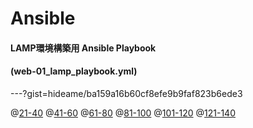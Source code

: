 # Ansible
#### LAMP環境構築用 Ansible Playbook
#### (web-01_lamp_playbook.yml)

---?gist=hideame/ba159a16b60cf8efe9b9faf823b6ede3

@[21-40](21-40)
@[41-60](41-60)
@[61-80](61-80)
@[81-100](81-100)
@[101-120](101-120)
@[121-140](121-140)
